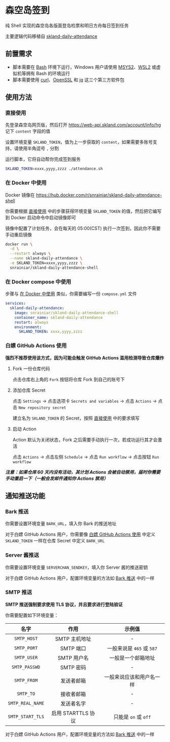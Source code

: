 # 森空岛签到

纯 Shell 实现的森空岛各版面登岛检票和明日方舟每日签到任务

主要逻辑代码移植自 [skland-daily-attendance](https://github.com/enpitsuLin/skland-daily-attendance)

## 前置需求

* 脚本需要在 [Bash](https://www.gnu.org/software/bash) 环境下运行，Windows 用户请使用 [MSYS2](https://www.msys2.org)、[WSL2](https://learn.microsoft.com/zh-cn/windows/wsl/install) 或虚拟机等拥有 Bash 的环境运行
* 脚本需要使用 [curl](https://curl.se)、[OpenSSL](https://www.openssl.org) 和 [jq](https://jqlang.github.io/jq) 这三个第三方软件包

## 使用方法

### 直接使用

先登录森空岛网页版，然后打开 <https://web-api.skland.com/account/info/hg> 记下 `content` 字段的值

设置环境变量 `SKLAND_TOKEN`，值为上一步获取的 `content`，如果需要多账号支持，请使用半角逗号 `,` 分割

运行脚本，它将自动帮你完成签到服务

```sh
SKLAND_TOKEN=xxxx,yyyy,zzzz ./attendance.sh
```

### 在 Docker 中使用

Docker 镜像在 <https://hub.docker.com/r/snrainiar/skland-daily-attendance-shell>

你需要根据 [直接使用](#直接使用) 中的步骤获得环境变量 `SKLAND_TOKEN` 的值，然后把它编写到 Docker 启动命令中启动镜像即可

镜像中配置了计划任务，会在每天的 05:00(CST) 执行一次签到，因此你不需要手动重启镜像

```sh
docker run \
  -d \
  --restart always \
  --name skland-daily-attendance \
  -e SKLAND_TOKEN=xxxx,yyyy,zzzz \
  snrainiar/skland-daily-attendance-shell
```

### 在 Docker compose 中使用

步骤与 [在 Docker 中使用](#在-docker-中使用) 类似，你需要编写一份 `compose.yml` 文件

```yml
services:
  skland-daily-attendance:
    image: snrainiar/skland-daily-attendance-shell
    container_name: skland-daily-attendance
    restart: always
    environment:
      SKLAND_TOKEN: xxxx,yyyy,zzzz
```

### 白嫖 GitHub Actions 使用

**强烈不推荐使用该方式，因为可能会触发 GitHub Actions 滥用检测导致仓库爆炸**

1. Fork 一份仓库代码

   点击仓库右上角的 `Fork` 按钮将仓库 Fork 到自己的账号下

2. 添加仓库 Secret

   点击 `Settings` -> 点击选项卡 `Secrets and variables` -> 点击 `Actions` -> 点击 `New repository secret`

   建立名为 `SKLAND_TOKEN` 的 Secret，按照 [直接使用](#直接使用) 中的要求填写

3. 启动 Action

   Action 默认为关闭状态，Fork 之后需要手动执行一次，若成功运行其才会激活

   点击 `Actions` -> 点击左侧 `Schedule` -> 点击 `Run workflow` -> 点击按钮 `Run workflow`

***注意：如果仓库 60 天内没有活动，其计划 Actions 会被自动禁用，届时你需要手动重启一下（一般会发邮件通知你 Actions 禁用）***

## 通知推送功能

### Bark 推送

你需要设置环境变量 `BARK_URL`，填入你 Bark 的推送地址

对于白嫖 GitHub Actions 用户，你需要像 [白嫖 GitHub Actions 使用](#白嫖-github-actions-使用) 中定义 `SKLAND_TOKEN` 一样在仓库 Secret 中定义 `BARK_URL`

### Server 酱推送

你需要设置环境变量 `SERVERCHAN_SENDKEY`，填入你 Server 酱的推送密钥

对于白嫖 GitHub Actions 用户，配置环境变量的方法如 [Bark 推送](#bark-推送) 中的一样

### SMTP 推送

**SMTP 推送强制要求使用 TLS 协议，并且要求进行登陆验证**

你需要配置如下环境变量：

|名字|作用|示例值|
|:---:|:---:|:---:|
|`SMTP_HOST`|SMTP 主机地址|-|
|`SMTP_PORT`|SMTP 端口|一般来说是 `465` 或 `587`|
|`SMTP_USER`|SMTP 用户名|一般是一个邮箱地址|
|`SMTP_PASSWD`|SMTP 密码|-|
|`SMTP_FROM`|发送者邮箱|一般来说应该和用户名一样|
|`SMTP_TO`|接收者邮箱|-|
|`SMTP_REAL_NAME`|发送者名字|-|
|`SMTP_START_TLS`|启用 STARTTLS 协议|只能是 `on` 或 `off`|

对于白嫖 GitHub Actions 用户，配置环境变量的方法如 [Bark 推送](#bark-推送) 中的一样

